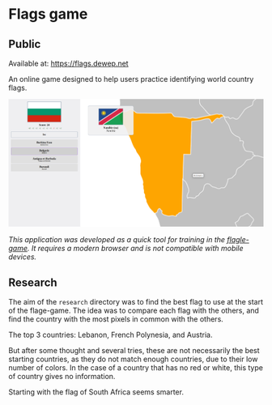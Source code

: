 # Flags game

## Public

Available at: https://flags.dewep.net

An online game designed to help users practice identifying world country flags.

![Screenshot of Dewep Flags game](./screenshot.png)

*This application was developed as a quick tool for training in the [flagle-game](https://flagle-game.com). It requires a modern browser and is not compatible with mobile devices.*

## Research

The aim of the `research` directory was to find the best flag to use at the start of the flage-game. The idea was to compare each flag with the others, and find the country with the most pixels in common with the others.

The top 3 countries: Lebanon, French Polynesia, and Austria.

But after some thought and several tries, these are not necessarily the best starting countries, as they do not match enough countries, due to their low number of colors. In the case of a country that has no red or white, this type of country gives no information.

Starting with the flag of South Africa seems smarter.
